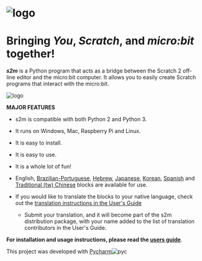 ![logo](https://raw.github.com/MrYsLab/s2m/master/images/logo.png)
======
# Bringing _**You**_, _**Scratch**_, and _**micro:bit**_ together!

__*s2m*__ is a Python program that acts as a bridge between the Scratch 2 off-line editor
 and the micro:bit computer. It allows you to easily create Scratch programs that interact with the micro:bit.

![logo](https://raw.github.com/MrYsLab/s2m/master/images/launch.png)

__MAJOR FEATURES__

* s2m is compatible with both Python 2 and Python 3.

* It runs on Windows, Mac, Raspberry Pi and Linux.

* It is easy to install.

* It is easy to use.

* It is a whole lot of fun!

* English, [Brazilian-Portuguese](https://mryslab.github.io/s2m/blocks/#the-brazilian-portuguese-blocks),
[Hebrew](https://mryslab.github.io/s2m/blocks/#the-hebrew-blocks),
[Japanese](https://mryslab.github.io/s2m/blocks/#the-japanese-blocks),
[Korean](https://mryslab.github.io/s2m/blocks/#the-korean-blocks),
[Spanish](https://mryslab.github.io/s2m/blocks/#the-spanish-blocks) and
[Traditional (tw) Chinese](https://mryslab.github.io/s2m/blocks/#the-traditional-chinese-tw-blocks) 
blocks are available for use.

* If you would like to translate the blocks to your native language, check out
the [translation instructions in the User's Guide](https://mryslab.github.io/s2m/translation/)
    * Submit your translation, and it will become part of the s2m distribution package, with your name
    added to the list of translation contributors in the User's Guide.


__For installation and usage instructions, please read the [users guide](https://mryslab.github.io/s2m/)__.


This project was developed with [Pycharm](https://www.jetbrains.com/pycharm/)![pyc](https://raw.github.com/MrYsLab/s2m/master/images/icon_PyCharm.png)

